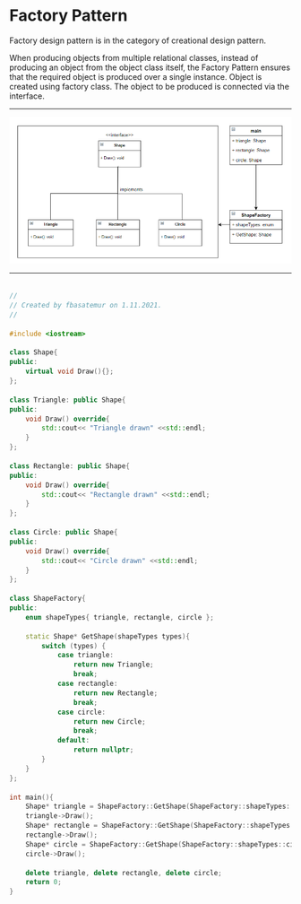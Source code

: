 # Factory Pattern

Factory design pattern is in the category of creational design pattern.

When producing objects from multiple relational classes, instead of producing an object from the object class itself, 
the Factory Pattern ensures that the required object is produced over a single instance.
Object is created using factory class. The object to be produced is connected via the interface.

---

![factory](https://github.com/fbasatemur/design_patterns/blob/main/diagrams/cre_factory.png)

---

```c++

//
// Created by fbasatemur on 1.11.2021.
//

#include <iostream>

class Shape{
public:
    virtual void Draw(){};
};

class Triangle: public Shape{
public:
    void Draw() override{
        std::cout<< "Triangle drawn" <<std::endl;
    }
};

class Rectangle: public Shape{
public:
    void Draw() override{
        std::cout<< "Rectangle drawn" <<std::endl;
    }
};

class Circle: public Shape{
public:
    void Draw() override{
        std::cout<< "Circle drawn" <<std::endl;
    }
};

class ShapeFactory{
public:
    enum shapeTypes{ triangle, rectangle, circle };

    static Shape* GetShape(shapeTypes types){
        switch (types) {
            case triangle:
                return new Triangle;
                break;
            case rectangle:
                return new Rectangle;
                break;
            case circle:
                return new Circle;
                break;
            default:
                return nullptr;
        }
    }
};

int main(){
    Shape* triangle = ShapeFactory::GetShape(ShapeFactory::shapeTypes::triangle);
    triangle->Draw();
    Shape* rectangle = ShapeFactory::GetShape(ShapeFactory::shapeTypes::rectangle);
    rectangle->Draw();
    Shape* circle = ShapeFactory::GetShape(ShapeFactory::shapeTypes::circle);
    circle->Draw();

    delete triangle, delete rectangle, delete circle;
    return 0;
}

```
